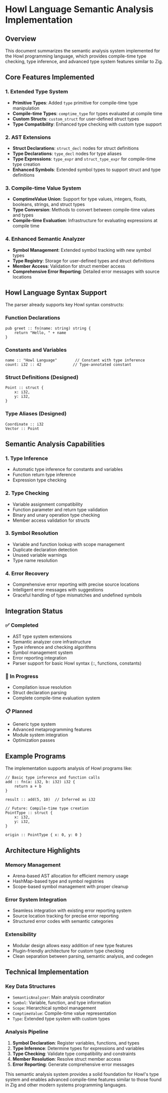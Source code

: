 # Howl Language Semantic Analysis Implementation

## Overview
This document summarizes the semantic analysis system implemented for the Howl programming language, which provides compile-time type checking, type inference, and advanced type system features similar to Zig.

## Core Features Implemented

### 1. Extended Type System
- **Primitive Types**: Added `type` primitive for compile-time type manipulation
- **Compile-time Types**: `comptime_type` for types evaluated at compile time  
- **Custom Structs**: `custom_struct` for user-defined struct types
- **Type Compatibility**: Enhanced type checking with custom type support

### 2. AST Extensions
- **Struct Declarations**: `struct_decl` nodes for struct definitions
- **Type Declarations**: `type_decl` nodes for type aliases
- **Type Expressions**: `type_expr` and `struct_type_expr` for compile-time type creation
- **Enhanced Symbols**: Extended symbol types to support struct and type definitions

### 3. Compile-time Value System
- **ComptimeValue Union**: Support for type values, integers, floats, booleans, strings, and struct types
- **Type Conversion**: Methods to convert between compile-time values and types
- **Compile-time Evaluation**: Infrastructure for evaluating expressions at compile time

### 4. Enhanced Semantic Analyzer
- **Symbol Management**: Extended symbol tracking with new symbol types
- **Type Registry**: Storage for user-defined types and struct definitions  
- **Member Access**: Validation for struct member access
- **Comprehensive Error Reporting**: Detailed error messages with source locations

## Howl Language Syntax Support

The parser already supports key Howl syntax constructs:

### Function Declarations
```howl
pub greet :: fn(name: string) string {
    return "Hello, " + name
}
```

### Constants and Variables
```howl
name :: "Howl Language"        // Constant with type inference
count: i32 :: 42              // Type-annotated constant
```

### Struct Definitions (Designed)
```howl
Point :: struct {
    x: i32,
    y: i32,
}
```

### Type Aliases (Designed)
```howl
Coordinate :: i32
Vector :: Point
```

## Semantic Analysis Capabilities

### 1. Type Inference
- Automatic type inference for constants and variables
- Function return type inference
- Expression type checking

### 2. Type Checking
- Variable assignment compatibility
- Function parameter and return type validation
- Binary and unary operation type checking
- Member access validation for structs

### 3. Symbol Resolution
- Variable and function lookup with scope management
- Duplicate declaration detection
- Unused variable warnings
- Type name resolution

### 4. Error Recovery
- Comprehensive error reporting with precise source locations
- Intelligent error messages with suggestions
- Graceful handling of type mismatches and undefined symbols

## Integration Status

### ✅ Completed
- AST type system extensions
- Semantic analyzer core infrastructure
- Type inference and checking algorithms
- Symbol management system
- Error reporting integration
- Parser support for basic Howl syntax (::, functions, constants)

### 🚧 In Progress  
- Compilation issue resolution
- Struct declaration parsing
- Complete compile-time evaluation system

### 📋 Planned
- Generic type system
- Advanced metaprogramming features
- Module system integration
- Optimization passes

## Example Programs

The implementation supports analysis of Howl programs like:

```howl
// Basic type inference and function calls
add :: fn(a: i32, b: i32) i32 {
    return a + b
}

result :: add(5, 10)  // Inferred as i32

// Future: Compile-time type creation
PointType :: struct {
    x: i32,
    y: i32,
}

origin :: PointType { x: 0, y: 0 }
```

## Architecture Highlights

### Memory Management
- Arena-based AST allocation for efficient memory usage
- HashMap-based type and symbol registries
- Scope-based symbol management with proper cleanup

### Error System Integration
- Seamless integration with existing error reporting system
- Source location tracking for precise error reporting
- Structured error codes with semantic categories

### Extensibility
- Modular design allows easy addition of new type features
- Plugin-friendly architecture for custom type checking
- Clean separation between parsing, semantic analysis, and codegen

## Technical Implementation

### Key Data Structures
- `SemanticAnalyzer`: Main analysis coordinator
- `Symbol`: Variable, function, and type information
- `Scope`: Hierarchical symbol management
- `ComptimeValue`: Compile-time value representation
- `Type`: Extended type system with custom types

### Analysis Pipeline
1. **Symbol Declaration**: Register variables, functions, and types
2. **Type Inference**: Determine types for expressions and variables  
3. **Type Checking**: Validate type compatibility and constraints
4. **Member Resolution**: Resolve struct member access
5. **Error Reporting**: Generate comprehensive error messages

This semantic analysis system provides a solid foundation for Howl's type system and enables advanced compile-time features similar to those found in Zig and other modern systems programming languages.